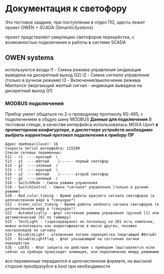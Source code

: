 # Документация к светофору 
Это тестовое заадние, при поступлении в отдел ПО, здесть лежит проект OWEN + SCADA (SimanticSystems)

проект предстваляет симуляцию светофоров перекрёстка, с возможностью подключения и работы в системе SCADA
## OWEN systems
используются входы
I1 - Смена режима управления (индикация выведена на дискретный выход Q2)
I2 - Смена *сигнала* управления (только в ручном режиме)
I3 - Включение/выключение режима Maintance (моргающий желтый сигнал - индикация выведена на дискретный выход Q1)
### MODBUS подключения
Прибор умеет общаться по 2-х проводному протоколу RS-485, с подключением в общую шину MODBUS
**Данные для подключения**
В тестовом стенде, в качестве интерфейса использовалась MOXA Uport
***в пропиетарном конфигурторе, в диспетчере устройств необходимо выбрать корректный протокол подключения к прибору ПР***
```
Адрес прибора(slave): 16
Скорость Serial интерфейса: 115200
Список сетевых переменных:
512 - r1  ----красный  \
513 - y1  ----жёлтый    |------ первый светофор
514 - g1  ----зеленый  /
515 - r2  ----красный  \
516 - y2  ----жёлтый    |------ второй светофор
517 - g2  ----зеленый  /
518 - SwitchMode - Смена режима управления
519 - SwitchControl - Смена *сигнала* управления (только в ручном режиме)
520 - Red_color_timing - Время работы красного сигнала светофоров (в целочисленном виде в *секундах*)
521 - Green_color_timing - Время работы зелёного сигнала светофоров (в целочисленном виде в *секундах*)
522 - Automatically - флаг состояния режима управления (ручной [1] или автоматический [0] по таймеру)
523 - TestLight - (зарезервирано) но поскольку на 201 есть лампочки, можно исползовать как индентификатов в массе других, похожих контроллеров по сигналу
524 - DisableLight - отключение логики перекрёстка (моргающий Жёлтый)
525 - DisableLightFlag - флаг указывающий на состояние логики перекрёстра
526 - LOCKS - Флаг запрета на действия с прибором (выставляется если сейчас на приборе происходит анимация, или переключение между режимами
```
все переменные передаются в целочисленном формате, на высокой стороне преобразубся в bool при необходимости
